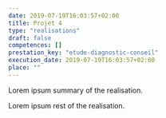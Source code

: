 ```yaml
---
date: 2019-07-19T16:03:57+02:00
title: Projet 4
type: "realisations"
draft: false
competences: []
prestation_key: "etude-diagnostic-conseil"
execution_date: 2019-07-19T16:03:57+02:00
place: ""
---
```


Lorem ipsum summary of the realisation.
<!--more-->
Lorem ipsum rest of the realisation.
